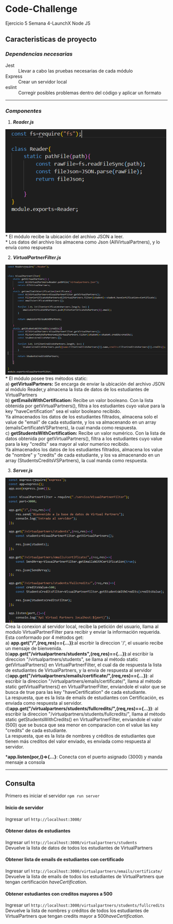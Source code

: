# Code-Challenge
Ejercicio 5 Semana 4-LaunchX Node JS

## Caracteristicas de proyecto

<i><h3>Dependencias necesarias</h3></i>

<dl>
    <dt>Jest</dt>
        <dd>Llevar a cabo las pruebas necesarias de cada módulo</dd>
    <dt>Express</dt>
        <dd>Crear un servidor local</dd>
    <dt>eslint</dt>
        <dd>Corregir posibles problemas dentro del código y aplicar un formato</dd>
</dl>
<hr>

<i><h3>Componentes</h3></i>

1. <b><i>Reader.js</i></b>
<img src='./imagesCode/reader.png' width="500px">
* El módulo recibe la ubicación del archivo JSON a leer. <br>
* Los datos del archivo los almacena como Json (AllVirtualPartners), y lo envía como respuesta

2. <b><i>VirtualPartnerFilter.js</i></b>
<img src='./imagesCode/virtualpartner.png' width="900px">
* El módulo posee tres métodos static: <br>
a) <b>getVirtualPartners:</b> Se encarga de enviar la ubicación del archivo JSON al módulo Reader,y almacena la lista de datos de los estudiantes de VirtualPartners<br>
b) <b>getEmailsWithCertification:</b> Recibe un valor booleano. Con la lista obtenida por getVirtualPartners(), filtra a los estudiantes cuyo value para la key "haveCertification" sea el valor booleano recibido.<br>Ya almacenados los datos de los estudiantes filtrados, almacena solo el value de "email" de cada estudiante, y los va almacenando en un array (emailsCertificateVSPartners), la cual manda como respuesta.<br>
c) <b>getStudentsWithCertification:</b> Recibe un valor numérico. Con la lista de datos obtenida por getVirtualPartners(), filtra a los estudiantes cuyo value para la key "credits" sea mayor al valor numerico recibido.<br>Ya almacenados los datos de los estudiantes filtrados, almacena los value de "nombre" y "credits" de cada estudiante, y los va almacenando en un array (StudentsCreditsVSPartners), la cual manda como respuesta.<br>

3. <b><i>Server.js</i></b>
<img src="./imagesCode/server.png">  
Crea la conexion al servidor local, recibe la petición del usuario, llama al modulo VirtualPartnerFilter para recibir y enviar la información requerida.
Esta conformado por 4 métodos get:<br>
a) <b>app.get("/",(req,res)=={...})</b>:al escrbir la direccion '/', el usuario recibe un mensaje de bienvenida.<br>
b)<b>app.get("/virtualpartners/students",(req,res)=={...})</b>:al escribir la direccion "/virtualpartners/students", se llama al método static getVirtualPartners() en VirtualPartnerFilter, el cual da de respuesta la lista de estudiantes de VirtualPartners, y la envia de respuesta al servidor<br>
c)<b>app.get("/virtualpartners/emails/certificate/",(req,res)=={...})</b>: al escribir la direccion "/virtualpartners/emails/certificate/", llama al método static getVirtualPartners() en VirtualPartnerFilter, enviandole el valor que se busca de true para las key "haveCertification" de cada estudiante.<br>La respuesta, que es la lista de emails de estudiantes con Certificación, es enviada como respuesta al servidor.<br>
d)<b>app.get("/virtualpartners/students/fullcredits/",(req,res)=={...})</b>: al escribir la direccion "/virtualpartners/students/fullcredits/", llama al método static getStudentsWithCredits() en VirtualPartnerFilter, enviandole el valor (500) que se busca que sea menor en comparacion con el value las key "credits" de cada estudiante.<br>La respuesta, que es la lista de nombres y créditos de estudiantes que tienen más credítos del valor enviado, es enviada como respuesta al servidor.<br>

*<b>app.listen(por,()=>{...}</b>: Conecta con el puerto asignado (3000) y manda mensaje a consola
<hr>

## Consulta
Primero es iniciar el servidor <code>npm run server</code>

<h4>Inicio de servidor</h4>
Ingresar url <code>http://localhost:3000/</code>

<h4>Obtener datos de estudiantes</h4>
Ingresar url <code>http://localhost:3000/virtualpartners/students</code><br>
Devuelve la lista de datos de todos los estudiantes de VirtualPartners

<h4>Obtener lista de emails de estudiantes con certificado</h4>
Ingresar url <code>http://localhost:3000/virtualpartners/emails/certificate/</code><br>
Devuelve la lista de emails de todos los estudiantes de VirtualPartners que tengan certificación <i>haveCertification</i>.

<h4>Obtener estudiantes con creditos mayores a 500</h4>
Ingresar url <code>http://localhost:3000/virtualpartners/students/fullcredits</code><br>
Devuelve la lista de nombres y créditos de todos los estudiantes de VirtualPartners que tengan credits mayor a 500<i>haveCertification</i>.




